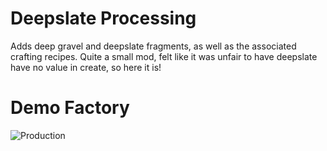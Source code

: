 # Deepslate Processing
Adds deep gravel and deepslate fragments, as well as the associated crafting recipes.
Quite a small mod, felt like it was unfair to have deepslate have no value in create, so here it is!
# Demo Factory
![Production](https://cdn.modrinth.com/data/eV1eX9u6/images/98cd95189d2236b99380b42214dc068c0ecec8d7.png)
